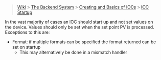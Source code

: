 > [Wiki](Home) > [The Backend System](The-Backend-System) > [Creating and Basics of IOCs](IOCs) > [IOC Startup](IOC-Startup)

In the vast majority of cases an IOC should start up and not set values on the device. Values should only be set when the set point PV is processed. Exceptions to this are:

- Format: if multiple formats can be specified the format returned can be set on startup
    - This may alternatively be done in a mismatch handler
